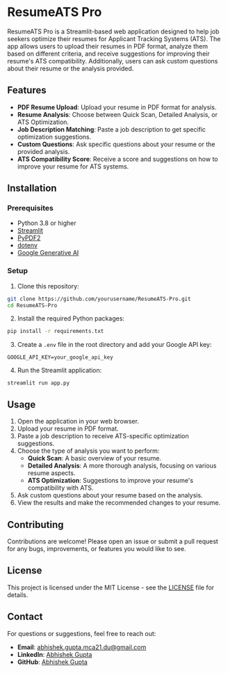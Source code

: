 
# ResumeATS Pro

ResumeATS Pro is a Streamlit-based web application designed to help job seekers optimize their resumes for Applicant Tracking Systems (ATS). The app allows users to upload their resumes in PDF format, analyze them based on different criteria, and receive suggestions for improving their resume's ATS compatibility. Additionally, users can ask custom questions about their resume or the analysis provided.

## Features

- **PDF Resume Upload**: Upload your resume in PDF format for analysis.
- **Resume Analysis**: Choose between Quick Scan, Detailed Analysis, or ATS Optimization.
- **Job Description Matching**: Paste a job description to get specific optimization suggestions.
- **Custom Questions**: Ask specific questions about your resume or the provided analysis.
- **ATS Compatibility Score**: Receive a score and suggestions on how to improve your resume for ATS systems.

## Installation

### Prerequisites

- Python 3.8 or higher
- [Streamlit](https://streamlit.io/)
- [PyPDF2](https://pypdf2.readthedocs.io/)
- [dotenv](https://pypi.org/project/python-dotenv/)
- [Google Generative AI](https://github.com/google/generative-ai-python)

### Setup

1. Clone this repository:

```bash
git clone https://github.com/yourusername/ResumeATS-Pro.git
cd ResumeATS-Pro
```

2. Install the required Python packages:

```bash
pip install -r requirements.txt
```

3. Create a `.env` file in the root directory and add your Google API key:

```
GOOGLE_API_KEY=your_google_api_key
```

4. Run the Streamlit application:

```
streamlit run app.py
```

## Usage

1. Open the application in your web browser.
2. Upload your resume in PDF format.
3. Paste a job description to receive ATS-specific optimization suggestions.
4. Choose the type of analysis you want to perform:
   - **Quick Scan**: A basic overview of your resume.
   - **Detailed Analysis**: A more thorough analysis, focusing on various resume aspects.
   - **ATS Optimization**: Suggestions to improve your resume's compatibility with ATS.
5. Ask custom questions about your resume based on the analysis.
6. View the results and make the recommended changes to your resume.

## Contributing

Contributions are welcome! Please open an issue or submit a pull request for any bugs, improvements, or features you would like to see.

## License

This project is licensed under the MIT License - see the [LICENSE](LICENSE) file for details.

## Contact

For questions or suggestions, feel free to reach out:

- **Email**: abhishek.gupta.mca21.du@gmail.com
- **LinkedIn**: [Abhishek Gupta](https://www.linkedin.com/in/abhishek-gupta-ducs/)
- **GitHub**: [Abhishek Gupta](https://github.com/abhishek-gupta-ducs)
